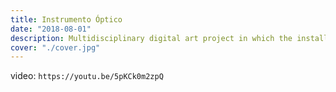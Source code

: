 ```yaml
---
title: Instrumento Óptico
date: "2018-08-01"
description: Multidisciplinary digital art project in which the installation scenery is exploited and the creation of a space intervened by the repercussions of the interaction between audio and visuals.
cover: "./cover.jpg"
---
```


video: `https://youtu.be/5pKCk0m2zpQ`
